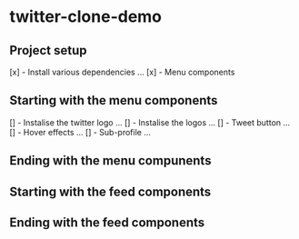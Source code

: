 # twitter-clone-demo

## Project setup

[x] - Install various dependencies ...
[x] - Menu components

## Starting with the menu components
[] - Instalise the twitter logo ...
[] - Instalise the logos ...
[] - Tweet button ...
[] - Hover effects ...
[] - Sub-profile ...
## Ending with the menu compunents

## Starting with the feed components

## Ending with the feed components